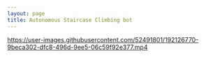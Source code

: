 ```yaml
---
layout: page
title: Autonomous Staircase Climbing bot
---
```


<!-- ![stairs_photo](/assets/stairs_1.jpg) <br /> <br /> -->



https://user-images.githubusercontent.com/52491801/192126770-9beca302-dfc8-496d-9ee5-06c59f92e377.mp4

